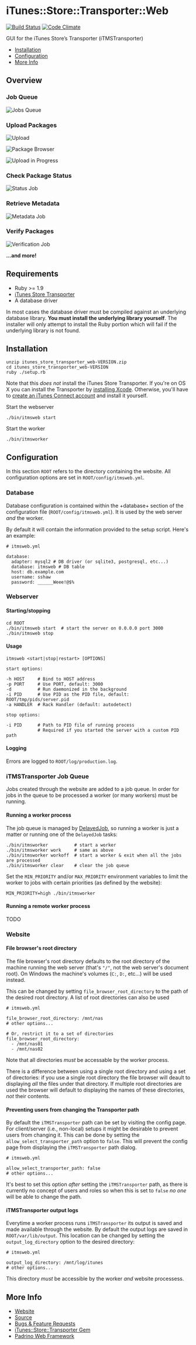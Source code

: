 # iTunes::Store::Transporter::Web

[![Build Status](https://secure.travis-ci.org/sshaw/itunes_store_transporter_web.svg)](https://secure.travis-ci.org/sshaw/itunes_store_transporter_web)
[![Code Climate](https://codeclimate.com/github/sshaw/itunes_store_transporter_web/badges/gpa.svg)](https://codeclimate.com/github/sshaw/itunes_store_transporter_web)

GUI for the iTunes Store’s Transporter (iTMSTransporter)

* [Installation](#installation)
* [Configuration](#configuration)
* [More Info](#more-info)

## Overview

### Job Queue

![Jobs Queue](http://sshaw.github.com/itunes_store_transporter_web/images/job-queue.png)

### Upload Packages

![Upload](http://sshaw.github.io/itunes_store_transporter_web/images/upload-form.png)

![Package Browser](http://sshaw.github.com/itunes_store_transporter_web/images/browser.png)

![Upload in Progress](http://sshaw.github.com/itunes_store_transporter_web/images/upload-running.png)

### Check Package Status

![Status Job](http://sshaw.github.com/itunes_store_transporter_web/images/status-job-results.png)

### Retrieve Metadata

![Metadata Job](http://sshaw.github.com/itunes_store_transporter_web/images/lookup-job-results.png)

### Verify Packages

![Verification Job](http://sshaw.github.com/itunes_store_transporter_web/images/verify-job-results.png)

**...and more!**

## Requirements

* Ruby >= 1.9
* [iTunes Store Transporter](http://www.apple.com/itunes/sellcontent)
* A database driver

In most cases the database driver must be compiled against an underlying database library.
**You must install the underlying library yourself**. The installer will only attempt to install the
Ruby portion which will fail if the underlying library is not found.

## Installation

    unzip itunes_store_transporter_web-VERSION.zip
    cd itunes_store_transporter_web-VERSION
    ruby ./setup.rb

Note that this *does* *not* install the iTunes Store Transporter. If you're on OS X
you can install the Transporter by [installing Xcode](https://developer.apple.com/xcode/downloads).
Otherwise, you'll have to [create an iTunes Connect account](http://www.apple.com/itunes/working-itunes/sell-content/)
and install it yourself.

Start the webserver

    ./bin/itmsweb start

Start the worker

    ./bin/itmsworker

## Configuration

In this section `ROOT` refers to the directory containing the website. All configuration options are
set in `ROOT/config/itmsweb.yml`.

### Database

Database configuration is contained within the +database+ section of the configuration file (`ROOT/config/itmsweb.yml`).
It is used by the web server *and* the worker.

By default it will contain the information provided to the setup script. Here's an example:

    # itmsweb.yml

    database:
      adapter: mysql2 # DB driver (or sqlite3, postgresql, etc...)
      database: itmsweb # DB table
      host: db.example.com
      username: sshaw
      password: ______Weee!@$%

### Webserver

#### Starting/stopping

    cd ROOT
    ./bin/itmsweb start  # start the server on 0.0.0.0 port 3000
    ./bin/itmsweb stop

#### Usage

	itmsweb <start|stop|restart> [OPTIONS]

	start options:

	-h HOST     # Bind to HOST address
	-p PORT     # Use PORT, default: 3000
	-d          # Run daemonized in the background
	-i PID      # Use PID as the PID file, default: ROOT/tmp/pids/server.pid
	-a HANDLER  # Rack Handler (default: autodetect)

	stop options:

	-i PID      # Path to PID file of running process
				# Required if you started the server with a custom PID path

#### Logging

Errors are logged to `ROOT/log/production.log`.

### iTMSTransporter Job Queue

Jobs created through the website are added to a job queue. In order for jobs in the queue to be processed a
worker (or many workers) must be running.

#### Running a worker process

The job queue is managed by [DelayedJob](https://github.com/collectiveidea/delayed_job#readme), so running a worker is just a
matter or running one of the `DelayedJob` tasks:

    ./bin/itmsworker          # start a worker
    ./bin/itmsworker work     # same as above
    ./bin/itmsworker workoff  # start a worker & exit when all the jobs are processed
    ./bin/itmsworker clear    # clear the job queue

Set the `MIN_PRIORITY` and/or `MAX_PRIORITY` environment variables to limit the worker to jobs with certain
priorities (as defined by the website):

    MIN_PRIORITY=high ./bin/itmsworker

#### Running a remote worker process

TODO

### Website

#### File browser's root directory

The file browser's root directory defaults to the root directory of the machine running the web
server (that's `"/"`, not the web server's document root). On Windows the machine's volumes (`C:`, `D:`, etc...) will be
used instead.

This can be changed by setting `file_browser_root_directory` to the path of the desired root directory.
A list of root directories can also be used

    # itmsweb.yml

    file_browser_root_directory: /mnt/nas
    # other options...

    # Or, restrict it to a set of directories
    file_browser_root_directory:
      - /mnt/nas01
      - /mnt/nas02

Note that all directories *must* be accessable by the worker process.

There is a difference between using a single root directory and using a set of directories: if you use a single root directory
the file browser will deault to displaying *all* the files under that directory.
If multiple root directories are used the browser will default to displaying the names
of these directories, *not* their contents.

#### Preventing users from changing the Transporter path

By default the `iTMSTransporter` path can be set by visiting the config page. For client/server (i.e., non-local)
setups it might be desirable to prevent users from changing it. This can be done by setting the `allow_select_transporter_path`
option to `false`. This will prevent the config page from displaying the `iTMSTransporter` path dialog.

    # itmsweb.yml

    allow_select_transporter_path: false
    # other options...

It's best to set this option *after* setting the `iTMSTransporter` path, as there is currently
no concept of users and roles so when this is set to `false` *no* *one* will be able to change the path.

#### iTMSTransporter output logs

Everytime a worker process runs `iTMSTransporter` its output is saved and made available through the website.
By default the output logs are saved in `ROOT/var/lib/output`. This location can be changed by setting the `output_log_directory`
option to the desired directory:

    # itmsweb.yml

    output_log_directory: /mnt/log/itunes
    # other options...

This directory *must* be accessible by the worker *and* website processess.

## More Info

* [Website](http://transportergui.com)
* [Source](http://github.com/sshaw/itunes_store_transporter_web)
* [Bugs & Feature Requests](http://github.com/sshaw/itunes_store_transporter_web/issues)
* [iTunes::Store::Transporter Gem](http://github.com/sshaw/itunes_store_transporter)
* [Padrino Web Framework](http://padrinorb.com)

